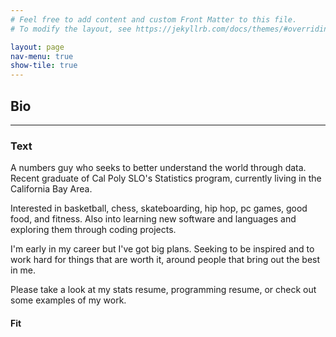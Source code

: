 ```yaml
---
# Feel free to add content and custom Front Matter to this file.
# To modify the layout, see https://jekyllrb.com/docs/themes/#overriding-theme-defaults

layout: page
nav-menu: true
show-tile: true
---
```





<section id="one">
	<div class="inner">
		
## Bio
		
<div class="row 200%">
	<div class="6u 12u$(medium)">


<hr class="major" />

<h3>Text</h3>

<p> A numbers guy who seeks to better understand the world through data. Recent graduate of Cal Poly SLO's Statistics program, currently living in the California Bay Area.

Interested in basketball, chess, skateboarding, hip hop, pc games, good food, and fitness. Also into learning new software and languages and exploring them through coding projects.

I'm early in my career but I've got big plans. Seeking to be inspired and to work hard for things that are worth it, around people that bring out the best in me.

Please take a look at my stats resume, programming resume, or check out some examples of my work. </p>

</div>

<div class="6u$ 12u$(medium)">
<h4>Fit</h4>
<span class="image fit"><img src="{% link assets/images/pic03.jpg %}" alt="" /></span>
	
</div>
</div>
</section>
